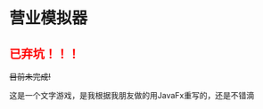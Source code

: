 <h1>营业模拟器  </h1>
<h2 style="color: red">已弃坑！！！</h2>
<del>目前未完成!</del>
<p>这是一个文字游戏，是我根据我朋友做的用JavaFx重写的，还是不错滴</p>
